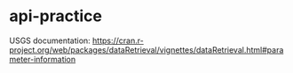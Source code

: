 # api-practice
USGS documentation: https://cran.r-project.org/web/packages/dataRetrieval/vignettes/dataRetrieval.html#parameter-information